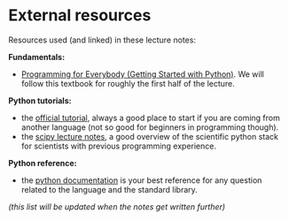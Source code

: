 # External resources 

Resources used (and linked) in these lecture notes:


**Fundamentals:**
- [Programming for Everybody (Getting Started with Python)](https://www.py4e.com). We will follow this textbook for roughly the first half of the lecture.

**Python tutorials:**
- the [official tutorial](https://docs.python.org/3/tutorial/index.html), always a good place to start if you are coming from another language (not so good for beginners in programming though).
- the [scipy lecture notes](http://scipy-lectures.org), a good overview of the scientific python stack for scientists with previous programming experience.

**Python reference:**
- the [python documentation](https://docs.python.org) is your best reference for any question related to the language and the standard library.

*(this list will be updated when the notes get written further)*
